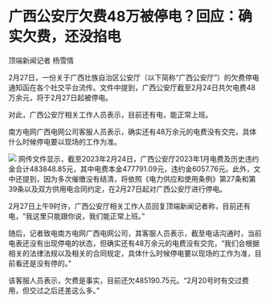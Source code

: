 # 广西公安厅欠费48万被停电？回应：确实欠费，还没掐电

顶端新闻记者 杨雪情

2月27日，一份关于广西壮族自治区公安厅（以下简称“广西公安厅”）的欠费停电通知函在各个社交平台流传。文件中提到，广西公安厅截至2月24日共欠电费48万余元，将于2月27日起被停电。

对此，广西公安厅相关工作人员表示，目前还有电，能正常上班。

南方电网广西电网公司客服人员表示，确实还有48万余元的电费没有交完，具体什么时候停电要以现场的工作为准。

![](https://inews.gtimg.com/om_bt/Ozy7smRXWytk-oJc3pfzwkeRbyFGVm1xLkVqi0Qckn-vsAA/1000)
网传文件显示，截至2023年2月24日，广西公安厅2023年1月电费及历史违约金合计483848.85元，其中电费本金477791.09元，违约金6057.76元。此外，文中还提到，因为多次催缴没有结清，将依照《电力供应和使用条例》第27条和第39条以及双方供用电合同约定，在2月27日起对广西公安厅进行停电。

2月27日上午9时许，广西公安厅相关工作人员回复顶端新闻记者称，目前还有电，“我这里只能跟你说，我们能正常上班。”

随后，记者致电南方电网广西电网公司，其客服人员表示，截至电话沟通时，当前电表还没有出现停电的状态，但确实还有48万余元的电费没有交完，“我们会根据相关的法律法规以及相关的合同规定，具体什么时候停电要以现场的工作为准，目前看还是没有停的。”

该客服人员表示，欠费是事实，目前还欠485190.75元。“2月20号时有交过费用，但交过之后还差这么多。”

